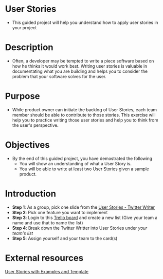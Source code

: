 # User Stories

- This guided project will help you understand how to apply user stories in your project

# Description

- Often, a developer may be tempted to write a piece software based on how he thinks it would work best. 
Writing user stories is valuable in documentating what you are building and helps you to consider the problem that your software solves for the user.

# Purpose

- While product owner can initiate the backlog of User Stories, each team member should be able to contribute to those stories. This exercise will help you to practice writing those user stories and help you to think from the user's perspective. 

# Objectives

- By the end of this guided project, you have demostrated the following
  - You will show an understanding of what a User Story is.
  - You will be able to write at least two User Stories given a sample product.

# Introduction
  
- **Step 1**: As a group, pick one slide from the [User Stories - Twitter Writer](https://docs.google.com/presentation/d/1Es9HsrOrt-xhayUA_sqj6oPrJ7rH5QpZJ53e1Y7gv5g/edit?usp=sharing)
- **Step 2**: Pick one feature you want to implement
- **Step 3**: Login to this [Trello board](https://trello.com/invite/b/0LPDrTpV/8ee8334c12e079b130b607cedc53b3f3/twitter-writer) and create a new list (Give your team a name and use that to name the list)
- **Step 4**: Break down the Twitter Writter into User Stories under *your team's list*
- **Step 5**: Assign yourself and your team to the card(s)

# External resources
[User Stories with Examples and Template](https://www.atlassian.com/agile/project-management/user-stories)
